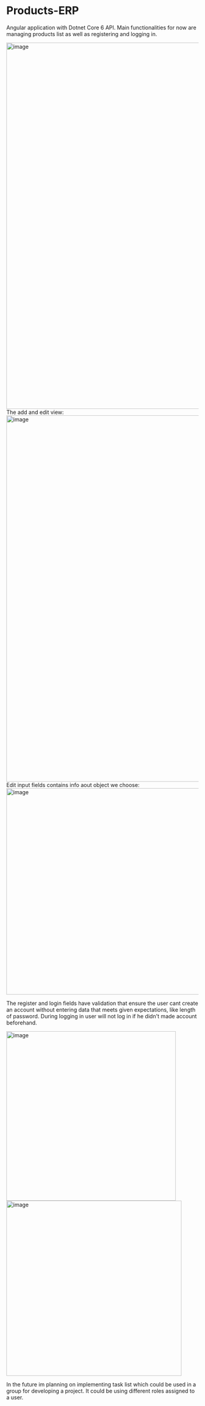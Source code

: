 # Products-ERP
Angular application with Dotnet Core 6 API. Main functionalities for now are managing products list as well as registering and logging in.

<img width="960" alt="image" src="https://user-images.githubusercontent.com/46865973/213884798-8ea5f007-4a05-4e5c-b76b-369fad98de16.png">
The add and edit view:

<img width="960" alt="image" src="https://user-images.githubusercontent.com/46865973/213890844-7d3adfb2-6f73-487b-93ef-19e25daebe38.png">
Edit input fields contains info aout object we choose:

<img width="541" alt="image" src="https://user-images.githubusercontent.com/46865973/213891074-52a8b121-a5f2-46a7-8e98-9656efa91794.png">

The register and login fields have validation that ensure the user cant create an account without entering data that meets given expectations, like length of password. During logging in user will not log in if he didn't made account beforehand.

<img width="444" alt="image" src="https://user-images.githubusercontent.com/46865973/213891991-fba1ae67-8e1e-44ac-a151-bf7d1a53e667.png">

<img width="459" alt="image" src="https://user-images.githubusercontent.com/46865973/213892099-0bb40a6e-81c7-4c09-a185-c9678b25109e.png">



In the future im planning on implementing task list which could be used in a group for developing a project. It could be using different roles assigned to a user.
